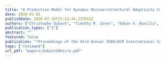 ```yaml
---
title: "A Predictive Model for Dynamic Microarchitectural Adaptivity Control"
date: 2010-01-01
publishDate: 2020-07-16T15:22:44.237012Z
authors: ["Christophe Dubach", "Timothy M. Jones", "Edwin V. Bonilla", "Michael F. P. O'Boyle"]
publication_types: ["1"]
abstract: ""
featured: false
publication: "*Proceedings of the 43rd Annual IEEE/ACM International Symposium on Microarchitecture (<span style=\"font-weight:bold\"><span style=\"font-weight:bold;color:black\">MICRO</span></span>)*"
tags: ["reviewed"]
url_pdf: "papers/dubach10micro.pdf"
---
```



